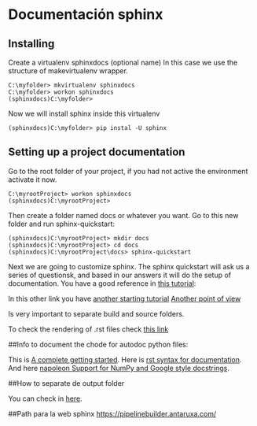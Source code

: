 # Documentación sphinx

## Installing

Create a virtualenv sphinxdocs (optional name)
In this case we use the structure of makevirtualenv wrapper.
```shell
C:\myfolder> mkvirtualenv sphinxdocs
C:\myfolder> workon sphinxdocs
(sphinxdocs)C:\myfolder>
```
Now we will install sphinx inside this virtualenv

```shell
(sphinxdocs)C:\myfolder> pip instal -U sphinx
```

## Setting up a project documentation

Go to the root folder of your project, if you had not active the environment activate it now.
```shell
C:\myrootProject> workon sphinxdocs
(sphinxdocs)C:\myrootProject>
```
Then create a folder named docs or whatever you want. Go to this new folder and run sphinx-quickstart:

```shell
(sphinxdocs)C:\myrootProject> mkdir docs
(sphinxdocs)C:\myrootProject> cd docs
(sphinxdocs)C:\myrootProject\docs> sphinx-quickstart
```

Next we are going to customize sphinx. The sphinx quickstart will ask us a series of questionsk, and based in our answers it will do the setup of documentation. You have a good reference in [this tutorial](https://docs.readthedocs.io/en/stable/intro/getting-started-with-sphinx.html):

In this other link you have [another starting tutorial](https://medium.com/@eikonomega/getting-started-with-sphinx-autodoc-part-1-2cebbbca5365)
[Another point of view](https://samnicholls.net/2016/06/15/how-to-sphinx-readthedocs/)


Is very important to separate build and source folders.

To check the rendering of .rst files check [this link](http://socrates.io)


##Info to document the chode for autodoc python files:

This is [A complete getting started](https://medium.com/@eikonomega/getting-started-with-sphinx-autodoc-part-1-2cebbbca5365).
Here is [rst syntax for documentation](https://thomas-cokelaer.info/tutorials/sphinx/docstring_python.html).
And here [napoleon Support for NumPy and Google style docstrings](http://www.sphinx-doc.org/es/stable/ext/napoleon.html).

##How to separate de output folder

You can check in [here](https://stackoverflow.com/questions/16617347/separate-sphinx-build-and-source-directories-for-version-control).


##Path para la web sphinx
https://pipelinebuilder.antaruxa.com/
